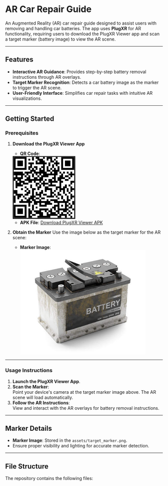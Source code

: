 # AR Car Repair Guide

An Augmented Reality (AR) car repair guide designed to assist users with removing and handling car batteries. The app uses **PlugXR** for AR functionality, requiring users to download the PlugXR Viewer app and scan a target marker (battery image) to view the AR scene.

---

## Features
- **Interactive AR Guidance**: Provides step-by-step battery removal instructions through AR overlays.
- **Target Marker Recognition**: Detects a car battery image as the marker to trigger the AR scene.
- **User-Friendly Interface**: Simplifies car repair tasks with intuitive AR visualizations.

---

## Getting Started

### Prerequisites
1. **Download the PlugXR Viewer App**  
     - **QR Code**:  
     <img src="plugxr_qr.png" alt="PlugXR Viewer QR Code" width="200">  
   
   - **APK File**: [Download PlugXR Viewer APK](https://drive.google.com/file/d/1wnKjAxr_WiKEwi3bhQ0unhtZgH1Kzmuw/view?usp=drive_link)

2. **Obtain the Marker**
   Use the image below as the target marker for the AR scene:  

   - **Marker Image**:  
     <img src="target_marker.jpg" alt="Car Battery Marker" width="400">
     
---

### Usage Instructions
1. **Launch the PlugXR Viewer App**.
2. **Scan the Marker**:  
   Point your device's camera at the target marker image above. The AR scene will load automatically.
3. **Follow the AR Instructions**:  
   View and interact with the AR overlays for battery removal instructions.

---

## Marker Details
- **Marker Image**: Stored in the `assets/target_marker.png`.
- Ensure proper visibility and lighting for accurate marker detection.

---

## File Structure
The repository contains the following files:
